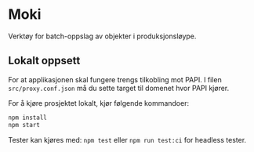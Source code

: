 # Moki
Verktøy for batch-oppslag av objekter i produksjonsløype.

## Lokalt oppsett
For at applikasjonen skal fungere trengs tilkobling mot PAPI. I filen `src/proxy.conf.json` må du sette target til domenet hvor PAPI kjører.

For å kjøre prosjektet lokalt, kjør følgende kommandoer:
```bash
npm install
npm start
```

Tester kan kjøres med:
`npm test` eller `npm run test:ci` for headless tester.
